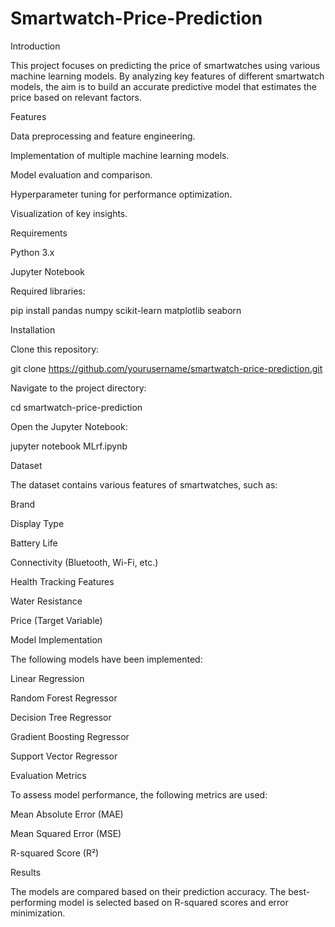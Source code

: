 # Smartwatch-Price-Prediction
Introduction

This project focuses on predicting the price of smartwatches using various machine learning models. By analyzing key features of different smartwatch models, the aim is to build an accurate predictive model that estimates the price based on relevant factors.

Features

Data preprocessing and feature engineering.

Implementation of multiple machine learning models.

Model evaluation and comparison.

Hyperparameter tuning for performance optimization.

Visualization of key insights.

Requirements

Python 3.x

Jupyter Notebook

Required libraries:

pip install pandas numpy scikit-learn matplotlib seaborn

Installation

Clone this repository:

git clone https://github.com/yourusername/smartwatch-price-prediction.git

Navigate to the project directory:

cd smartwatch-price-prediction

Open the Jupyter Notebook:

jupyter notebook MLrf.ipynb

Dataset

The dataset contains various features of smartwatches, such as:

Brand

Display Type

Battery Life

Connectivity (Bluetooth, Wi-Fi, etc.)

Health Tracking Features

Water Resistance

Price (Target Variable)

Model Implementation

The following models have been implemented:

Linear Regression

Random Forest Regressor

Decision Tree Regressor

Gradient Boosting Regressor

Support Vector Regressor

Evaluation Metrics

To assess model performance, the following metrics are used:

Mean Absolute Error (MAE)

Mean Squared Error (MSE)

R-squared Score (R²)

Results

The models are compared based on their prediction accuracy. The best-performing model is selected based on R-squared scores and error minimization.
